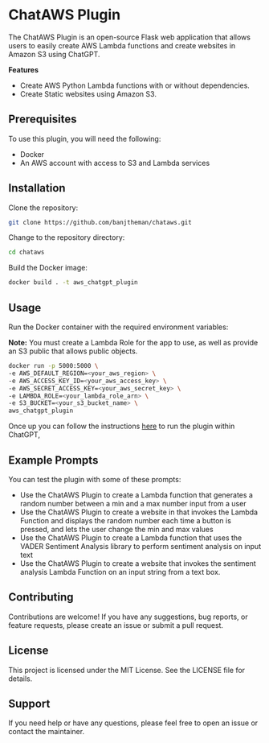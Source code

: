 # ChatAWS Plugin

The ChatAWS Plugin is an open-source Flask web application that allows users to easily create AWS Lambda functions and create websites in Amazon S3 using ChatGPT.

**Features**

- Create AWS Python Lambda functions with or without dependencies.
- Create Static websites using Amazon S3.

## Prerequisites

To use this plugin, you will need the following:

- Docker
- An AWS account with access to S3 and Lambda services

## Installation

Clone the repository:

```bash
git clone https://github.com/banjtheman/chataws.git
```

Change to the repository directory:

```bash
cd chataws
```

Build the Docker image:

```bash
docker build . -t aws_chatgpt_plugin
```

## Usage

Run the Docker container with the required environment variables:

**Note:** You must create a Lambda Role for the app to use, as well as provide an S3 public that allows public objects.

```bash
docker run -p 5000:5000 \
-e AWS_DEFAULT_REGION=<your_aws_region> \
-e AWS_ACCESS_KEY_ID=<your_aws_access_key> \
-e AWS_SECRET_ACCESS_KEY=<your_aws_secret_key> \
-e LAMBDA_ROLE=<your_lambda_role_arn> \
-e S3_BUCKET=<your_s3_bucket_name> \
aws_chatgpt_plugin
```

Once up you can follow the instructions [here](https://platform.openai.com/docs/plugins/getting-started/running-a-plugin) to run the plugin within ChatGPT,


## Example Prompts

You can test the plugin with some of these prompts:

* Use the ChatAWS Plugin to create a Lambda function that generates a random number between a min and a max number input from a user
* Use the ChatAWS Plugin to create a website in that invokes the Lambda Function and displays the random number each time a button is pressed, and lets the user change the min and max values
* Use the ChatAWS Plugin to create a Lambda function that uses the VADER Sentiment Analysis library to perform sentiment analysis on input text
* Use the ChatAWS Plugin to create a website that invokes the sentiment analysis Lambda Function on an input string from a text box.

## Contributing

Contributions are welcome! If you have any suggestions, bug reports, or feature requests, please create an issue or submit a pull request.

## License

This project is licensed under the MIT License. See the LICENSE file for details.

## Support

If you need help or have any questions, please feel free to open an issue or contact the maintainer.
